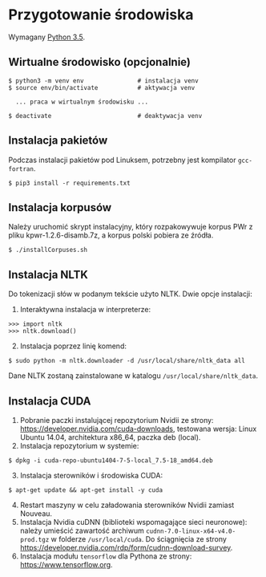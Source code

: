 # Przygotowanie środowiska

Wymagany [Python 3.5](https://www.python.org/downloads/).


## Wirtualne środowisko (opcjonalnie)

    $ python3 -m venv env               # instalacja venv
    $ source env/bin/activate           # aktywacja venv

      ... praca w wirtualnym środowisku ...

    $ deactivate                        # deaktywacja venv


## Instalacja pakietów
Podczas instalacji pakietów pod Linuksem, potrzebny jest kompilator `gcc-fortran`.

    $ pip3 install -r requirements.txt


## Instalacja korpusów
Należy uruchomić skrypt instalacyjny, który rozpakowywuje korpus PWr z pliku kpwr-1.2.6-disamb.7z, a korpus polski pobiera ze źródła.

	$ ./installCorpuses.sh


## Instalacja NLTK
Do tokenizacji słów w podanym tekście użyto NLTK. Dwie opcje instalacji:

1. Interaktywna instalacja w interpreterze:
```
>>> import nltk
>>> nltk.download()
```
2. Instalacja poprzez linię komend:
```
$ sudo python -m nltk.downloader -d /usr/local/share/nltk_data all
```
Dane NLTK zostaną zainstalowane w katalogu `/usr/local/share/nltk_data`.


## Instalacja CUDA
1. Pobranie paczki instalującej repozytorium Nvidii ze strony: https://developer.nvidia.com/cuda-downloads, testowana wersja: Linux Ubuntu 14.04, architektura x86_64, paczka deb (local).
2. Instalacja repozytorium w systemie:
```
$ dpkg -i cuda-repo-ubuntu1404-7-5-local_7.5-18_amd64.deb
```
3. Instalacja sterowników i środowiska CUDA:
```
$ apt-get update && apt-get install -y cuda
```
4. Restart maszyny w celu załadowania sterowników Nvidii zamiast Nouveau.
5. Instalacja Nvidia cuDNN (biblioteki wspomagające sieci neuronowe): należy umieścić zawartość archiwum `cudnn-7.0-linux-x64-v4.0-prod.tgz` w folderze `/usr/local/cuda`. Do ściągnięcia ze strony https://developer.nvidia.com/rdp/form/cudnn-download-survey.
6. Instalacja modułu `tensorflow` dla Pythona ze strony: https://www.tensorflow.org.
